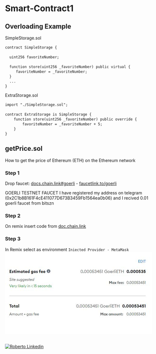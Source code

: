 # Smart-Contract1

## Overloading Example

SimpleStorage.sol
```````````````````````
contract SimpleStorage {

  uint256 favoriteNumber;
  
  function store(uint256 _favoriteNumber) public virtual {
     favoriteNumber = _favoriteNumber;
  }
  ...
}
```````````````````````
ExtraStorage.sol
```````````````````````
import "./SimpleStorage.sol";

contract ExtraStorage is SimpleStorage {
    function store(uint256 _favoriteNumber) public override {
        favoriteNumber = _favoriteNumber + 5;
    }
}
```````````````````````

## getPrice.sol
How to get the price of Ethereum (ETH) on the Ethereum network

### Step 1 
Drop faucet: <a href="https://docs.chain.link/docs/link-token-contracts/#goerli">docs.chain.link#goerli</a> - 
<a href="https://faucetlink.to/goerli">faucetlink.to/goerli</a>

GOERLI TESTNET FAUCET I have registered my address on telegram (0x2C1b8B161F4cE411077D673B3459Fb1564ea0b06) and 
I recived 0.01 goerli faucet from bitszn

### Step 2 
On remix insert code from <a href="https://docs.chain.link/docs/get-the-latest-price/#solidity">doc.chain.link</a>

### Step 3
In Remix select as environment `Iniected Provider - MetaMask` </br>
<img src="./img/getprice.jpg">

##
[![Roberto Linkedin](https://img.shields.io/badge/LinkedIn-0077B5?style=for-the-badge&logo=linkedin&logoColor=white)](https://www.linkedin.com/in/roberto-sparacio-b98ab9225/)
